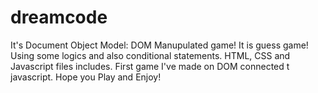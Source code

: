 # dreamcode

It's Document Object Model: DOM Manupulated game!
It is guess game!
Using some logics and also conditional statements.
HTML, CSS and Javascript files includes.
First game I've made on DOM connected t javascript.
Hope you Play and Enjoy!
